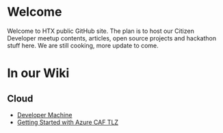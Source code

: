 # Welcome

Welcome to HTX public GitHub site. The plan is to host our Citizen Developer meetup contents, articles, open source projects and hackathon stuff here.  We are still cooking, more update to come. 

# In our Wiki

## Cloud
- [Developer Machine](https://github.com/htxsg/welcome/wiki/Developer-Machine)
- [Getting Started with Azure CAF TLZ](https://github.com/htxsg/welcome/wiki/Getting-Started-with-Azure-CAF-TLZ)
